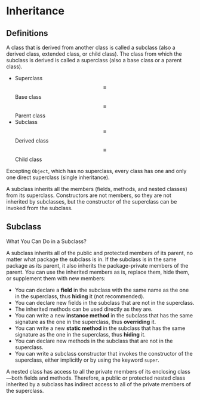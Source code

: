 # Inheritance

## **Definitions**

A class that is derived from another class is called a subclass \(also a derived class, extended class, or child class\). The class from which the subclass is derived is called a superclass \(also a base class or a parent class\).

* Superclass$$\equiv$$Base class$$\equiv$$Parent class
* Subclass$$\equiv$$Derived class$$\equiv$$Child class

Excepting `Object`, which has no superclass, every class has one and only one direct superclass \(single inheritance\).

A subclass inherits all the members \(fields, methods, and nested classes\) from its superclass. Constructors are not members, so they are not inherited by subclasses, but the constructor of the superclass can be invoked from the subclass.

## Subclass

What You Can Do in a Subclass?

A subclass inherits all of the public and protected members of its parent, no matter what package the subclass is in. If the subclass is in the same package as its parent, it also inherits the package-private members of the parent. You can use the inherited members as is, replace them, hide them, or supplement them with new members:

* You can declare a **field** in the subclass with the same name as the one in the superclass, thus **hiding** it \(not recommended\).
* You can declare new fields in the subclass that are not in the superclass.
* The inherited methods can be used directly as they are.
* You can write a new **instance method** in the subclass that has the same signature as the one in the superclass, thus **overriding** it.
* You can write a new **static method** in the subclass that has the same signature as the one in the superclass, thus **hiding** it.
* You can declare new methods in the subclass that are not in the superclass.
* You can write a subclass constructor that invokes the constructor of the superclass, either implicitly or by using the keyword `super`.

A nested class has access to all the private members of its enclosing class—both fields and methods. Therefore, a public or protected nested class inherited by a subclass has indirect access to all of the private members of the superclass.

